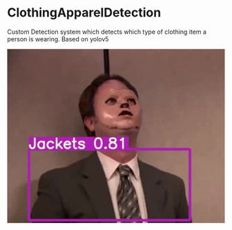 # ClothingApparelDetection
Custom Detection system which detects which type of clothing item a person is wearing. Based on yolov5 

<img src="Screenshot 2020-11-21 020827.jpg">
